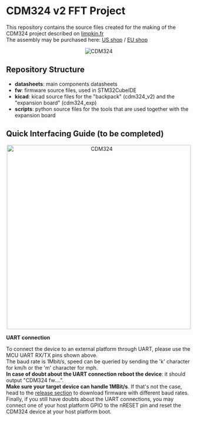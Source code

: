 # CDM324 v2 FFT Project
This repository contains the source files created for the making of the CDM324 project described on <a href="https://www.limpkin.fr/index.php?post/2022/03/31/CDM324-Doppler-Motion-Sensor-Backpack%2C-now-with-FFTs%21">limpkin.fr</a>  
The assembly may be purchased here: <a href="https://www.tindie.com/products/stephanelec/cdm324-doppler-speed-sensor/">US shop</a> / <a href="https://lectronz.com/products/cdm324-doppler-speed-sensor">EU shop</a>   
<p align="center">
  <img src="https://github.com/limpkin/cdm324_fft/blob/main/assets/cdm_and_exp.JPG?raw=true" alt="CDM324"/>
</p>

## Repository Structure
- <b>datasheets</b>: main components datasheets
- <b>fw</b>: firmware source files, used in STM32CubeIDE
- <b>kicad</b>: kicad source files for the "backpack" (cdm324_v2) and the "expansion board" (cdm324_exp)
- <b>scripts</b>: python source files for the tools that are used together with the expansion board

## Quick Interfacing Guide (to be completed)
<p align="center">
  <img src="https://www.limpkin.fr/public/cdm324_v2/exp_pinout.png" width="500" alt="CDM324"/>
</p>

<b>UART connection</b>  

To connect the device to an external platform through UART, please use the MCU UART RX/TX pins shown above.   
The baud rate is 1Mbit/s, speed can be queried by sending the 'k' character for km/h or the 'm' character for mph.  
**In case of doubt about the UART connection reboot the device**: it should output "CDM324 fw....".  
**Make sure your target device can handle 1MBit/s**. If that's not the case, head to the [release section](https://github.com/limpkin/cdm324_fft/releases) to download firmware with different baud rates. Finally, if you still have doubts about the UART connections, you may connect one of your host platform GPIO to the nRESET pin and reset the CDM324 device at your host platform boot.  
